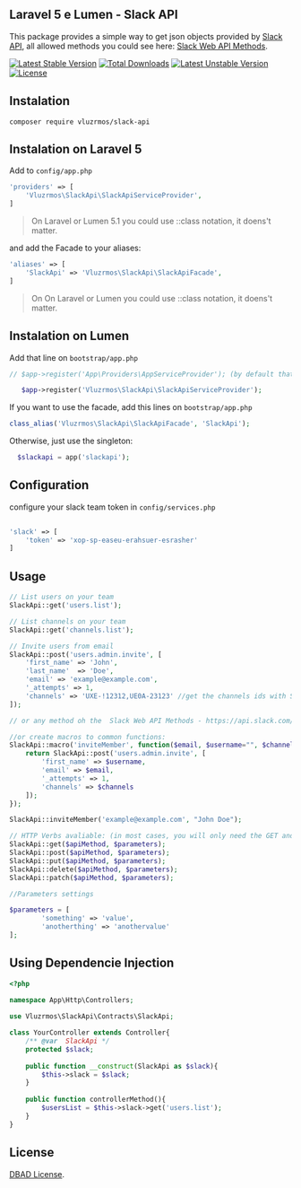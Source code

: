 ## Laravel 5 e Lumen - Slack API

This package provides a simple way to get json objects provided by [Slack API](https://api.slack.com), all allowed methods you could see here: [Slack Web API Methods](https://api.slack.com/methods).

[![Latest Stable Version](https://poser.pugx.org/vluzrmos/slack-api/v/stable.svg)](https://packagist.org/packages/vluzrmos/slack-api) [![Total Downloads](https://poser.pugx.org/vluzrmos/slack-api/downloads.svg)](https://packagist.org/packages/vluzrmos/slack-api) [![Latest Unstable Version](https://poser.pugx.org/vluzrmos/slack-api/v/unstable.svg)](https://packagist.org/packages/vluzrmos/slack-api) [![License](https://poser.pugx.org/vluzrmos/slack-api/license.svg)](https://packagist.org/packages/vluzrmos/slack-api)

## Instalation 

<code>composer require vluzrmos/slack-api</code>

## Instalation on Laravel 5
Add to <code>config/app.php</code>

```php
'providers' => [
    'Vluzrmos\SlackApi\SlackApiServiceProvider',
]
```
> On Laravel or Lumen 5.1 you could use ::class notation, it doens't matter.


and add the Facade to your aliases:
```php
'aliases' => [
    'SlackApi' => 'Vluzrmos\SlackApi\SlackApiFacade',
]
```
> On On Laravel or Lumen you could use ::class notation, it doens't matter.

## Instalation on Lumen

Add that line on <code>bootstrap/app.php</code>
```php
// $app->register('App\Providers\AppServiceProvider'); (by default that comes commented)

   $app->register('Vluzrmos\SlackApi\SlackApiServiceProvider');
```

If you want to use the facade, add this lines on <code>bootstrap/app.php</code>
```php
class_alias('Vluzrmos\SlackApi\SlackApiFacade', 'SlackApi');
```
Otherwise, just use the singleton:

```php
  $slackapi = app('slackapi');
```

## Configuration

configure your slack team token in <code>config/services.php</code> 
```php 
    
'slack' => [
    'token' => 'xop-sp-easeu-erahsuer-esrasher'
]

```

## Usage
```php
// List users on your team
SlackApi::get('users.list');

// List channels on your team
SlackApi::get('channels.list');

// Invite users from email
SlackApi::post('users.admin.invite', [
    'first_name' => 'John',
    'last_name'  => 'Doe',
    'email' => 'example@example.com',
    '_attempts' => 1,
    'channels' => 'UXE-!12312,UE0A-23123' //get the channels ids with SlackApi::get('channels.list')
]);

// or any method oh the  Slack Web API Methods - https://api.slack.com/methods.

//or create macros to common functions:
SlackApi::macro('inviteMember', function($email, $username="", $channels=""){
    return SlackApi::post('users.admin.invite', [
        'first_name' => $username,
        'email' => $email,
        '_attempts' => 1,
        'channels' => $channels
    ]);
});

SlackApi::inviteMember('example@example.com', "John Doe");

// HTTP Verbs avaliable: (in most cases, you will only need the GET and POST verbs)
SlackApi::get($apiMethod, $parameters);
SlackApi::post($apiMethod, $parameters);
SlackApi::put($apiMethod, $parameters);
SlackApi::delete($apiMethod, $parameters);
SlackApi::patch($apiMethod, $parameters);

//Parameters settings

$parameters = [
        'something' => 'value',
        'anotherthing' => 'anothervalue'
];

```

## Using Dependencie Injection

```php
<?php 

namespace App\Http\Controllers;    
    
use Vluzrmos\SlackApi\Contracts\SlackApi;

class YourController extends Controller{
    /** @var  SlackApi */
    protected $slack;
    
    public function __construct(SlackApi as $slack){
        $this->slack = $slack;   
    }
    
    public function controllerMethod(){
        $usersList = $this->slack->get('users.list');
    }
}
```

## License

[DBAD License](https://dbad-license.org).
